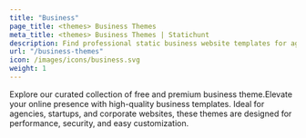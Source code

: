 ```yaml
---
title: "Business"
page_title: <themes> Business Themes
meta_title: <themes> Business Themes | Statichunt
description: Find professional static business website templates for agencies, startups, and enterprises. Fast, modern, and SEO-ready.
url: "/business-themes"
icon: /images/icons/business.svg
weight: 1
---
```


Explore our curated collection of free and premium business theme.Elevate your online presence with high-quality business templates. Ideal for agencies, startups, and corporate websites, these themes are designed for performance, security, and easy customization.

